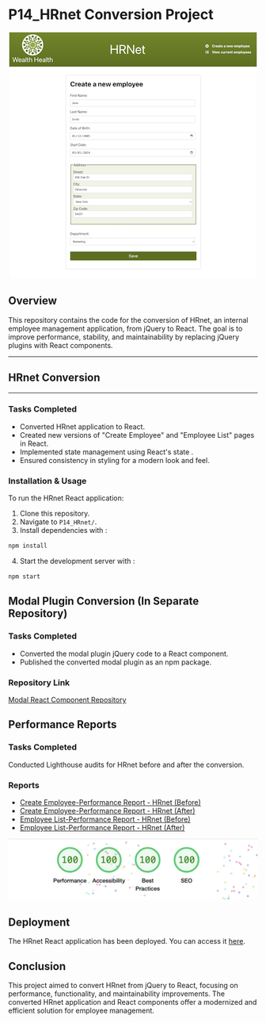 # P14_HRnet Conversion Project

<p align="center">
  <img src="https://github.com/Halima-DERRAHI/P14_HRnet/blob/main/HRnet.png" alt="HRnet Application Screenshot" />
</p>

## Overview
This repository contains the code for the conversion of HRnet, an internal employee management application, from jQuery to React. The goal is to improve performance, stability, and maintainability by replacing jQuery plugins with React components.

- - -
## HRnet Conversion
- - -
### Tasks Completed
- Converted HRnet application to React.
- Created new versions of "Create Employee" and "Employee List" pages in React.
- Implemented state management using React's state .
- Ensured consistency in styling for a modern look and feel.

### Installation & Usage
To run the HRnet React application:
1. Clone this repository.
2. Navigate to `P14_HRnet/`.
3. Install dependencies with :
```bash
npm install
```
4. Start the development server with :
```bash
npm start
```
## Modal Plugin Conversion (In Separate Repository)
### Tasks Completed
- Converted the modal plugin jQuery code to a React component.
- Published the converted modal plugin as an npm package.
### Repository Link

[Modal React Component Repository](https://github.com/Halima-DERRAHI/p14-react-modal-derrahi)

## Performance Reports
### Tasks Completed
Conducted Lighthouse audits for HRnet before and after the conversion.

### Reports

- [Create Employee-Performance Report - HRnet (Before)](https://github.com/Halima-DERRAHI/P14_HRnet/blob/main/performance-reports/home-jquery.pdf)
- [Create Employee-Performance Report - HRnet (After)](https://github.com/Halima-DERRAHI/P14_HRnet/blob/main/performance-reports/home.pdf)
- [Employee List-Performance Report - HRnet (Before)](https://github.com/Halima-DERRAHI/P14_HRnet/blob/main/performance-reports/view-jquery.pdf)
- [Employee List-Performance Report - HRnet (After)](https://github.com/Halima-DERRAHI/P14_HRnet/blob/main/performance-reports/view.pdf)


<p align="center">
  <img src="https://github.com/Halima-DERRAHI/P14_HRnet/blob/main/performance-reports/100.png" alt="Report Screenshot" />
</p>


## Deployment

The HRnet React application has been deployed. You can access it [here](https://p14-h-rnet-pink.vercel.app/).


## Conclusion
This project aimed to convert HRnet from jQuery to React, focusing on performance, functionality, and maintainability improvements. The converted HRnet application and React components offer a modernized and efficient solution for employee management.